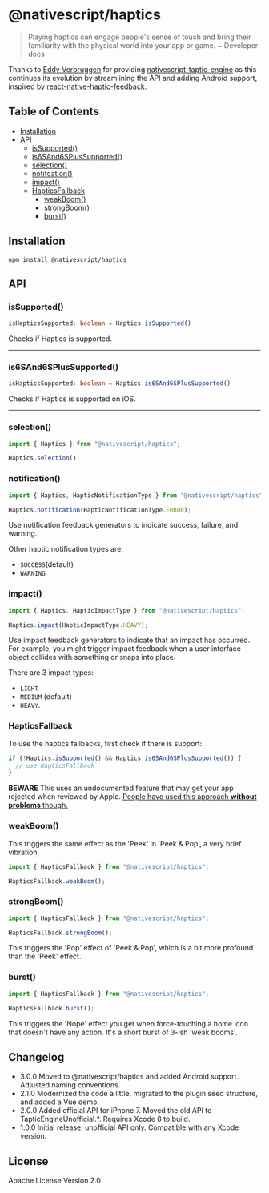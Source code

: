 # @nativescript/haptics

> Playing haptics can engage people's sense of touch and bring their familiarity with the physical world into your app or game.
~ Developer docs


Thanks to [Eddy Verbruggen](EddyVerbruggen) for providing [nativescript-taptic-engine](https://github.com/EddyVerbruggen/nativescript-taptic-engine) as this continues its evolution by streamlining the API and adding Android support, inspired by [react-native-haptic-feedback](https://github.com/junina-de/react-native-haptic-feedback).

## Table of Contents
  * [Installation](#installation)
  * [API](#api)
    * [isSupported()](#issupported)
    * [is6SAnd6SPlusSupported()](#is6sand6splussupported)
    * [selection()](#selection)
    * [notifcation()](#notification)
    * [impact()](#impact)
    * [HapticsFallback](#hapticsfallback)
      * [weakBoom()](#weakboom)
      * [strongBoom()](#strongboom)
      * [burst()](#burst)


## Installation

```cli
npm install @nativescript/haptics
```

## API

### isSupported()
```ts
isHapticsSupported: boolean = Haptics.isSupported()
```
Checks if Haptics is supported.

---
### is6SAnd6SPlusSupported()
```ts
isHapticsSupported: boolean = Haptics.is6SAnd6SPlusSupported()
```

Checks if Haptics is supported on iOS.

---
### selection()

```ts
import { Haptics } from "@nativescript/haptics";

Haptics.selection();
```

### notification()

```ts
import { Haptics, HapticNotificationType } from "@nativescript/haptics";

Haptics.notification(HapticNotificationType.ERROR);
```

Use notification feedback generators to indicate success, failure, and warning.

Other haptic notification types are:
- `SUCCESS`(default)
- `WARNING`

### impact()

```js
import { Haptics, HapticImpactType } from "@nativescript/haptics";

Haptics.impact(HapticImpactType.HEAVY);
```

Use impact feedback generators to indicate that an impact has occurred.
For example, you might trigger impact feedback when a user interface object
collides with something or snaps into place.

There are 3 impact types: 
- `LIGHT` 
- `MEDIUM` (default)
- `HEAVY`.

### HapticsFallback

To use the haptics fallbacks, first check if there is support:

```ts
if (!Haptics.isSupported() && Haptics.is6SAnd6SPlusSupported()) {
  // use HapticsFallback
}
```

__BEWARE__ This uses an undocumented feature that may get your app rejected when reviewed by Apple.
[People have used this approach __without problems__ though.](http://stackoverflow.com/questions/32526868/taptic-in-ios-9)

### weakBoom()
This triggers the same effect as the 'Peek' in 'Peek & Pop', a very brief vibration.

```ts
import { HapticsFallback } from "@nativescript/haptics";

HapticsFallback.weakBoom();
```

### strongBoom()
```ts
import { HapticsFallback } from "@nativescript/haptics";

HapticsFallback.strongBoom();
```
This triggers the 'Pop' effect of 'Peek & Pop', which is a bit more profound than the 'Peek' effect.

### burst()
```ts
import { HapticsFallback } from "@nativescript/haptics";

HapticsFallback.burst();
```
This triggers the 'Nope' effect you get when force-touching a home icon that doesn't have any action. It's a short burst of 3-ish 'weak booms'.

## Changelog
* 3.0.0  Moved to @nativescript/haptics and added Android support. Adjusted naming conventions.
* 2.1.0  Modernized the code a little, migrated to the plugin seed structure, and added a Vue demo.
* 2.0.0  Added official API for iPhone 7. Moved the old API to TapticEngineUnofficial.*. Requires Xcode 8 to build.
* 1.0.0  Initial release, unofficial API only. Compatible with any Xcode version.

## License

Apache License Version 2.0
